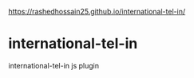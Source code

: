 https://rashedhossain25.github.io/international-tel-in/
# international-tel-in
international-tel-in js plugin
